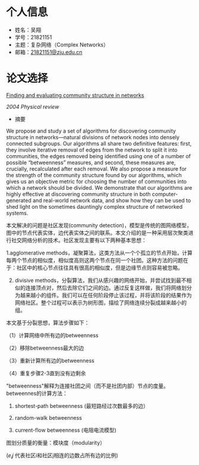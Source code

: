 # 个人信息
- 姓名：吴翔
- 学号：21821151
- 主题：复杂网络（Complex Networks）
- 邮箱：21821151@zju.edu.cn

# 论文选择

[Finding and evaluating community structure in networks](https://arxiv.org/pdf/cond-mat/0308217.pdf)

*2004 Physical review*

- 摘要

We propose and study a set of algorithms for discovering community structure in networks—natural divisions of network nodes into densely connected subgroups. Our algorithms all share two definitive features: first, they involve iterative removal of edges from the network to split it into communities, the edges removed being identified using one of a number of possible “betweenness” measures, and second, these measures are, crucially, recalculated after each removal. We also propose a measure for the strength of the community structure found by our algorithms, which gives us an objective metric for choosing the number of communities into which a network should be divided. We demonstrate that our algorithms are highly effective at discovering community structure in both computer-generated and real-world network data, and show how they can be used to shed light on the sometimes dauntingly complex structure of networked systems.

本文解决的问题是社区发现(community detection)，模型是传统的图网络模型，图中的节点代表实体，边代表实体之间的联系。本文介绍的是一种采用层次聚类进行社交网络分析的技术。社区发现主要有以下两种基本思想：

1.agglomerative methods，凝聚算法，这类方法从一个个孤立的节点开始，计算每两个节点的相似度，相似度高则这两个节点在同一个社团。这种方法的问题在于：社区中的核心节点往往具有很高的相似度，但是边缘节点则容易被忽略。

2. divisive methods，分裂算法，我们从感兴趣的网络开始，并尝试找到最不相似的连接顶点对，然后去除它们之间的边。通过反复这样做，我们将网络划分为越来越小的组件。我们可以在任何阶段停止该过程，并将该阶段的结果作为网络社区。整个过程可以表示为树形图，描绘了网络连续分裂成越来越小的组。

本文基于分裂思想，算法步骤如下：

   （1）计算网络中所有边的betweenness 
   
   （2）移除betweenness最大的边
   
   （3）重新计算所有边的betweenness
   
   （4）重复步骤2-3直到没有边剩余

"betweenness"解释为连接社团之间（而不是社团内部）节点的度量。betweennes的计算方法：

1. shortest-path betweenness  (最短路经过次数最多的边）

2. random-walk betweenness

3. current-flow betweenness (电阻电流模型)

图划分质量的衡量：模块度（modularity）

($e_ij$ 代表社区i和社区j相连的边数占所有边的比例)




